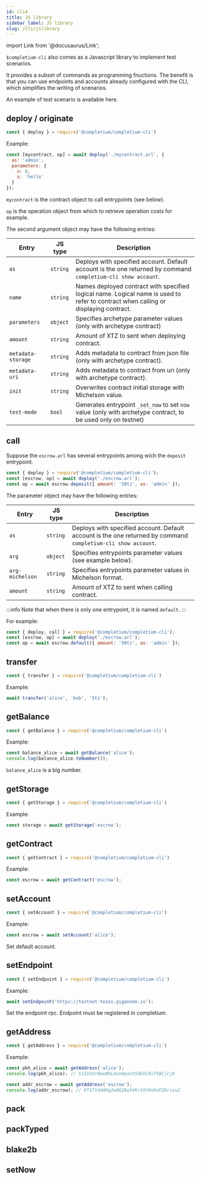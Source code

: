 ```yaml
---
id: cli4
title: JS library
sidebar_label: JS library
slug: /cli/jslibrary
---
```

import Link from '@docusaurus/Link';

`$completium-cli` also comes as a Javascript library to implement test scenarios.

It provides a subset of commands as programming fnuctions. The benefit is that you can use endpoints and accounts already configured with the CLI, which simplifies the writing of scenarios.

An example of test scenario is available <Link to='/docs/contract/test-scenario#example'>here</Link>.

## deploy / originate

```js
const { deploy } = require('@completium/completium-cli')
```

Example:
```js
const [mycontract, op] = await deploy('./mycontract.arl', {
  as: 'admin',
  parameters: {
    n: 0,
    s: 'hello'
  }
});
```

`mycontract` is the contract object to call entrypoints (see below).<p/>
`op` is the operation object from which to retrieve operation costs for example.

The second argument object may have the following entries:

| Entry | JS type | Description |
| -- | -- | -- |
| `as` | `string` | Deploys with specified account. Default account is the one returned by command `completium-cli show account`. |
| `name` | `string` | Names deployed contract with specified logical name. Logical name is used to refer to contract when calling or displaying contract. |
| `parameters` | `object` | Specifies archetype parameter values (only with archetype contract) |
| `amount` | `string` | Amount of XTZ to sent when deploying contract.  |
| `metadata-storage`| `string` | Adds metadata to contract from json file (only with archetype contract). |
| `metadata-uri`| `string` | Adds metadata to contract from uri (only with archetype contract). |
| `init`| `string` | Overwrites contract initial storage with Michelson value. |
| `test-mode` | `bool` | Generates entrypoint `_set_now` to set `now` value (only with archetype contract, to be used only on testnet) |

## call

Suppose the `escrow.arl` has several entrypoints among wich the `deposit` entrypoint.

```js
const { deploy } = require('@completium/completium-cli');
const [escrow, op] = await deploy('./escrow.arl');
const op = await escrow.deposit({ amount: '50tz', as: 'admin' });
```

The parameter object may have the following entries:

| Entry | JS type | Description |
| -- | -- | -- |
| `as` | `string` | Deploys with specified account. Default account is the one returned by command `completium-cli show account`. |
| `arg` | `object` | Specifies entrypoints parameter values (see example below). |
| `arg-michelson` | `string`| Specifies entrypoints parameter values in Michelson format. |
| `amount` | `string` | Amount of XTZ to sent when calling contract.  |

:::info
Note that when there is only one entrypoint, it is named `default`.
:::

 For example:
```js
const { deploy, call } = require('@completium/completium-cli');
const [escrow, op] = await deploy('./escrow.arl');
const op = await escrow.default({ amount: '50tz', as: 'admin' });
```

## transfer

```js
const { transfer } = require('@completium/completium-cli')
```

Example:
```js
await transfer('alice', 'bob', '5tz');
```

## getBalance
```js
const { getBalance } = require('@completium/completium-cli')
```

Example:
```js
const balance_alice = await getBalance('alice');
console.log(balance_alice.toNumber());
```

`balance_alice` is a <Link to="https://www.npmjs.com/package/bignumber.js">big number</Link>.

## getStorage

```js
const { getStorage } = require('@completium/completium-cli')
```

Example:
```js
const storage = await getStorage('escrow');
```

## getContract

```js
const { getContract } = require('@completium/completium-cli')
```

Example:
```js
const escrow = await getContract('escrow');
```

## setAccount

```js
const { setAccount } = require('@completium/completium-cli')
```

Example:
```js
const escrow = await setAccount('alice');
```

Set default account.

## setEndpoint
```js
const { setEndpoint } = require('@completium/completium-cli')
```

Example:
```js
await setEndpoint('https://testnet-tezos.giganode.io');
```

Set the endpoint rpc. Endpoint must be registered in completium.

## getAddress
```js
const { getAddress } = require('@completium/completium-cli')
```

Example:
```js
const pkh_alice = await getAddress('alice');
console.log(pkh_alice); // tz1VSUr8wwNhLAzempoch5d6hLRiTh8Cjcjb

const addr_escrow = await getAddress('escrow');
console.log(addr_escrow); // KT1Tt4d4Hq2wA6ZAo54KrSXtHnKsPZArixu2
```

## pack

## packTyped

## blake2b
## setNow

